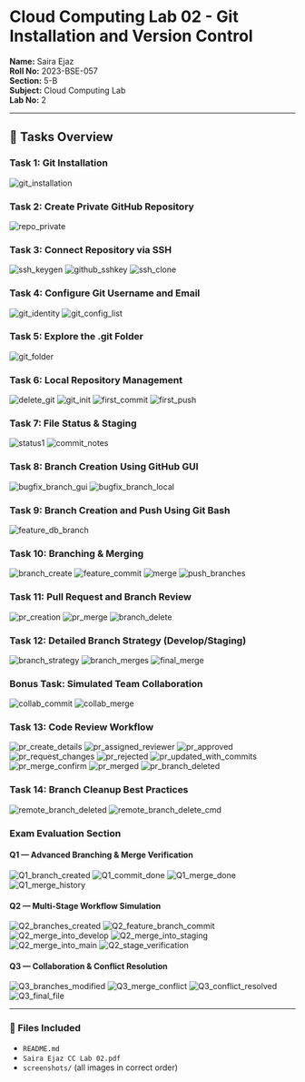
# Cloud Computing Lab 02 - Git Installation and Version Control

**Name:** Saira Ejaz  
**Roll No:** 2023-BSE-057  
**Section:** 5-B  
**Subject:** Cloud Computing Lab  
**Lab No:** 2  

---
## 📘 Tasks Overview

### Task 1: Git Installation
![git_installation](screenshots/git_installation.png)

### Task 2: Create Private GitHub Repository
![repo_private](screenshots/repo_private.png)

### Task 3: Connect Repository via SSH
![ssh_keygen](screenshots/ssh_keygen.png)
![github_sshkey](screenshots/github_sshkey.png)
![ssh_clone](screenshots/ssh_clone.png)

### Task 4: Configure Git Username and Email
![git_identity](screenshots/git_identity.png)
![git_config_list](screenshots/git_config_list.png)

### Task 5: Explore the .git Folder
![git_folder](screenshots/git_folder.png)

### Task 6: Local Repository Management
![delete_git](screenshots/delete_git.png)
![git_init](screenshots/git_init.png)
![first_commit](screenshots/first_commit.png)
![first_push](screenshots/first_push.png)

### Task 7: File Status & Staging
![status1](screenshots/status1.png)
![commit_notes](screenshots/commit_notes.png)

### Task 8: Branch Creation Using GitHub GUI
![bugfix_branch_gui](screenshots/bugfix_branch_gui.png)
![bugfix_branch_local](screenshots/bugfix_branch_local.png)

### Task 9: Branch Creation and Push Using Git Bash
![feature_db_branch](screenshots/feature_db_branch.png)

### Task 10: Branching & Merging
![branch_create](screenshots/branch_create.png)
![feature_commit](screenshots/feature_commit.png)
![merge](screenshots/merge.png)
![push_branches](screenshots/push_branches.png)

### Task 11: Pull Request and Branch Review
![pr_creation](screenshots/pr_creation.png)
![pr_merge](screenshots/pr_merge.png)
![branch_delete](screenshots/branch_delete.png)

### Task 12: Detailed Branch Strategy (Develop/Staging)
![branch_strategy](screenshots/branch_strategy.png)
![branch_merges](screenshots/branch_merges.png)
![final_merge](screenshots/final_merge.png)

### Bonus Task: Simulated Team Collaboration
![collab_commit](screenshots/collab_commit.png)
![collab_merge](screenshots/collab_merge.png)

### Task 13: Code Review Workflow
![pr_create_details](screenshots/pr_create_details.png)
![pr_assigned_reviewer](screenshots/pr_assigned_reviewer.png)
![pr_approved](screenshots/pr_approved.png)
![pr_request_changes](screenshots/pr_request_changes.png)
![pr_rejected](screenshots/pr_rejected.png)
![pr_updated_with_commits](screenshots/pr_updated_with_commits.png)
![pr_merge_confirm](screenshots/pr_merge_confirm.png)
![pr_merged](screenshots/pr_merged.png)
![pr_branch_deleted](screenshots/pr_branch_deleted.png)

### Task 14: Branch Cleanup Best Practices
![remote_branch_deleted](screenshots/remote_branch_deleted.png)
![remote_branch_delete_cmd](screenshots/remote_branch_delete_cmd.png)

### Exam Evaluation Section
#### Q1 — Advanced Branching & Merge Verification
![Q1_branch_created](screenshots/Q1_branch_created.png)
![Q1_commit_done](screenshots/Q1_commit_done.png)
![Q1_merge_done](screenshots/Q1_merge_done.png)
![Q1_merge_history](screenshots/Q1_merge_history.png)

#### Q2 — Multi-Stage Workflow Simulation
![Q2_branches_created](screenshots/Q2_branches_created.png)
![Q2_feature_branch_commit](screenshots/Q2_feature_branch_commit.png)
![Q2_merge_into_develop](screenshots/Q2_merge_into_develop.png)
![Q2_merge_into_staging](screenshots/Q2_merge_into_staging.png)
![Q2_merge_into_main](screenshots/Q2_merge_into_main.png)
![Q2_stage_verification](screenshots/Q2_stage_verification.png)

#### Q3 — Collaboration & Conflict Resolution
![Q3_branches_modified](screenshots/Q3_branches_modified.png)
![Q3_merge_conflict](screenshots/Q3_merge_conflict.png)
![Q3_conflict_resolved](screenshots/Q3_conflict_resolved.png)
![Q3_final_file](screenshots/Q3_final_file.png)

---
### 📎 Files Included
- `README.md`
- `Saira Ejaz CC Lab 02.pdf`
- `screenshots/` (all images in correct order)


